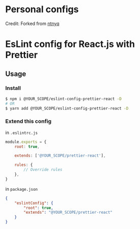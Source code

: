 # Personal configs

Credit:  Forked from [ntnyq](https://github.com/ntnyq/configs)

# EsLint config for React.js with Prettier

## Usage

### Install

```bash
$ npm i @YOUR_SCOPE/eslint-config-prettier-react -D
# OR
$ yarn add @YOUR_SCOPE/eslint-config-prettier-react -D
```

### Extend this config

in `.eslintrc.js`

```js
module.exports = {
    root: true,

    extends: ['@YOUR_SCOPE/prettier-react'],

    rules: {
        // Override rules
    },
}
```

in `package.json`

```json
{
    "eslintConfig": {
        "root": true,
        "extends": "@YOUR_SCOPE/prettier-react"
    }
}
```
